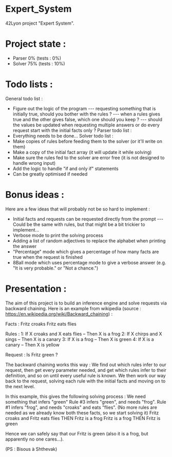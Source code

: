 # Expert_System

42Lyon project "Expert System".


# Project state :
- Parser   0% (tests :   0%)
- Solver  75% (tests :  10%)


# Todo lists :
General todo list :
 - Figure out the logic of the program
 --- requesting something that is initially true, should you bother with the rules ?
 --- when a rules gives true and the other gives false, which one should you keep ?
 --- should the values be updated when requesting multiple answers or do every request start with the initial facts only ?
Parser todo list :
 - Everything needs to be done...
Solver todo list :
 - Make copies of rules before feeding them to the solver (or it'll write on them)
 - Make a copy of the initial fact array (it will update it while solving)
 - Make sure the rules fed to the solver are error free (it is not designed to handle wrong input)
 - Add the logic to handle "if and only if" statements
 - Can be greatly optimised if needed


# Bonus ideas :
Here are a few ideas that will probably not be so hard to implement :
 - Initial facts and requests can be requested directly from the prompt
 --- Could be the same with rules, but that might be a bit trickier to implement...
 - Verbose mode to print the solving process
 - Adding a list of random adjectives to replace the alphabet when printing the answer
 - "Percentage" mode which gives a percentage of how many facts are true when the request is finished
 - 8Ball mode which uses percentage mode to give a verbose answer (e.g. "It is very probable." or "Not a chance.")


# Presentation :
The aim of this project is to build an inference engine and solve requests via backward chaining.
Here is an example from wikipedia (source : https://en.wikipedia.org/wiki/Backward_chaining) :

Facts :
    Fritz croaks
    Fritz eats flies

Rules :
    1: If X croaks and X eats flies – Then X is a frog
    2: If X chirps and X sings – Then X is a canary
    3: If X is a frog – Then X is green
    4: If X is a canary – Then X is yellow
    
Request :
    Is Fritz green ?
    
The backward chaining works this way :
We find out which rules infer to our request, then get every parameter needed, and get which rules infer to their definition, and so on until every useful rule is known. We then work our way back to the request, solving each rule with the initial facts and moving on to the next level.

In this example, this gives the following solving process :
We need something that infers "green"
Rule #3 infers "green", and needs "frog".
Rule #1 infers "frog", and needs "croaks" and eats "flies".
(No more rules are needed as we already know both these facts, so we start solving it)
Fritz croaks and Fritz eats flies THEN Fritz is a frog
Fritz is a frog THEN Fritz is green

Hence we can safely say that our Fritz is green (also it is a frog, but apparently no one cares...).



(PS : Bisous à Shthevak)
